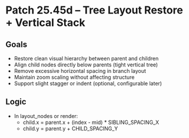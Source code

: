 # Patch 25.45d – Tree Layout Restore + Vertical Stack

## Goals
- Restore clean visual hierarchy between parent and children
- Align child nodes directly below parents (tight vertical tree)
- Remove excessive horizontal spacing in branch layout
- Maintain zoom scaling without affecting structure
- Support slight stagger or indent (optional, configurable later)

## Logic
- In layout_nodes or render:
  - child.x = parent.x + (index - mid) * SIBLING_SPACING_X
  - child.y = parent.y + CHILD_SPACING_Y

